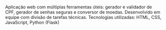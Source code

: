 Aplicação web com múltiplas ferramentas úteis: gerador e validador de CPF, gerador de senhas seguras e conversor de moedas. Desenvolvido em equipe com divisão de tarefas técnicas. Tecnologias utilizadas: HTML, CSS, JavaScript, Python (Flask)
